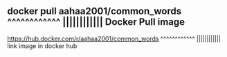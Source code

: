 docker pull aahaa2001/common_words
^^^^^^^^^^^^
||||||||||||
Docker Pull image
-----------------------------------------------------
https://hub.docker.com/r/aahaa2001/common_words
^^^^^^^^^^^^
||||||||||||
link image in docker hub
